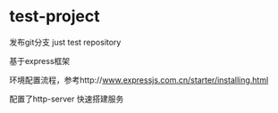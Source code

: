 # test-project
发布git分支
just test repository

基于express框架 

环境配置流程，参考http://www.expressjs.com.cn/starter/installing.html

配置了http-server   快速搭建服务